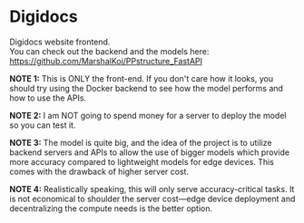# Digidocs

Digidocs website frontend.  
You can check out the backend and the models here: https://github.com/MarshalKoi/PPstructure_FastAPI

**NOTE 1:** This is ONLY the front-end. If you don't care how it looks, you should try using the Docker backend to see how the model performs and how to use the APIs.

**NOTE 2:** I am NOT going to spend money for a server to deploy the model so you can test it.

**NOTE 3:** The model is quite big, and the idea of the project is to utilize backend servers and APIs to allow the use of bigger models which provide more accuracy compared to lightweight models for edge devices. This comes with the drawback of higher server cost.

**NOTE 4:** Realistically speaking, this will only serve accuracy-critical tasks. It is not economical to shoulder the server cost—edge device deployment and decentralizing the compute needs is the better option.
